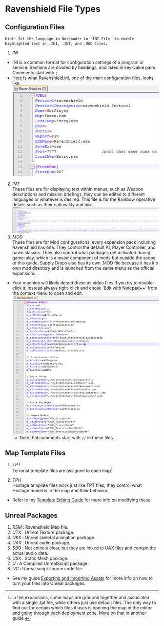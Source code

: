 # Ravenshield File Types
## Configuration Files
    Hint: Set the language in Notepad++ to 'INI File' to enable highlighted text in .INI, .INT, and .MOD files.
1. *INI* 
- INI is a common format for configuration settings of a program or service. Sections are divided by headings, and listed in key-value pairs. Comments start with `;`. 
- Here is what Ravenshield.ini, one of the main configuration files, looks like.   
![Ravenshield.ini](../Images/INI1.PNG)  

2. *INT*  
These files are for displaying text within menus, such as Weapon descriptions and mission briefings, they can be edited to different languages or whatever is desired. This file is for the Rainbow operative details such as their nationality and bio.
![R6Operatives.int](../Images/INT1.PNG)
3. *MOD*  
These files are for Mod configurations, every expansion pack including Ravenshield has one. They control the default AI, Player Controller, and pawn classes. They also control what packages get activated during game-play, which is a major component of mods but outside the scope of this guide. Supply Drops also has its own .MOD file becuase it has it's own mod directory and is launched from the same menu as the official expansions.
- Your machine will likely detect these as video files if you try to double-click it, instead always right-click and chose 'Edit with Notepad++' from the context menu to open and edit.  
![Athena Sword .MOD file](../Images/Mod1.PNG)
    - Note that comments start with `//` in these files. 
## Map Template Files  
1. *TPT*  
Terrorist template files are assigned to each map[^1]
[^1]: In the expansions, some maps are grouped together and associated with a single .tpt file, while others just use default files. The only way to find out for certain which files it uses is opening the map in the editor and going through each deployment zone. More on that in another guide.
2. *TPH*  
Hostage template files work just like TPT files, they control what Hostage model is in the map and their behavior.  
- Refer to my [Template Editing Guide](TemplateEditing.md) for more info on modifying these.
## Unreal Packages
1. *RSM* :
Ravenshield Map file.
2. *UTX* :
Unreal Texture package.
3. *UKX* :
Unreal skeletal animation package.
4. *UAX* :
Unreal audio package.
5. *SBO* :
Not entirely clear, but they are linked to UAX files and contain the actual audio data.
6. *USX* :
Static Mesh package.
7. *U* :
A Compiled UnrealScript package. 
8. *UC* :
Unreal script source code file.
- See my guide [Exporting and Importing Assets](Assets/Markdown/../../Import_Export_Guide.md) for more info on how to turn your files into Unreal packages. 
